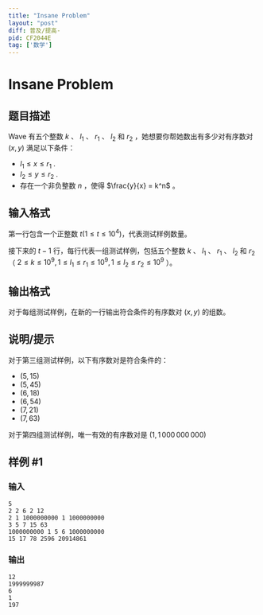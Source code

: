 ```yaml
---
title: "Insane Problem"
layout: "post"
diff: 普及/提高-
pid: CF2044E
tag: ['数学']
---
```


# Insane Problem

## 题目描述

Wave 有五个整数 $k$ 、 $l_1$ 、 $r_1$ 、 $l_2$ 和 $r_2$ ，她想要你帮她数出有多少对有序数对 $(x, y)$ 满足以下条件：

- $l_1 \leq x \leq r_1$ .
- $l_2 \leq y \leq r_2$ .
- 存在一个非负整数 $n$ ，使得 $\frac{y}{x} = k^n$ 。

## 输入格式

第一行包含一个正整数 $t (1 \leq t \leq 10^4)$，代表测试样例数量。

接下来的 $t-1$ 行，每行代表一组测试样例，包括五个整数 $k$ 、 $l_1$ 、 $r_1$ 、 $l_2$ 和 $r_2$  （ $2 \leq k \leq 10^9, 1 \leq l_1 \leq r_1 \leq 10^9, 1 \leq l_2 \leq r_2 \leq 10^9$ ）。

## 输出格式

对于每组测试样例，在新的一行输出符合条件的有序数对 $(x,y)$ 的组数。

## 说明/提示

对于第三组测试样例，以下有序数对是符合条件的：

- $(5,15)$
- $(5,45)$
- $(6,18)$
- $(6,54)$
- $(7,21)$
- $(7,63)$

对于第四组测试样例，唯一有效的有序数对是 $(1,1\,000\,000\,000)$

## 样例 #1

### 输入

```
5
2 2 6 2 12
2 1 1000000000 1 1000000000
3 5 7 15 63
1000000000 1 5 6 1000000000
15 17 78 2596 20914861
```

### 输出

```
12
1999999987
6
1
197
```


